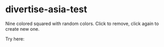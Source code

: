 # divertise-asia-test

Nine colored squared with random colors. Click to remove, click again to create new one.

Try here: 
